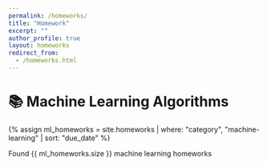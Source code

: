 ```yaml
---
permalink: /homeworks/
title: "Homework"
excerpt: ""
author_profile: true
layout: homeworks
redirect_from:
  - /homeworks.html
---
```



# 📚 Machine Learning Algorithms
{% assign ml_homeworks = site.homeworks | where: "category", "machine-learning" | sort: "due_date" %}
<p>Found {{ ml_homeworks.size }} machine learning homeworks</p>

